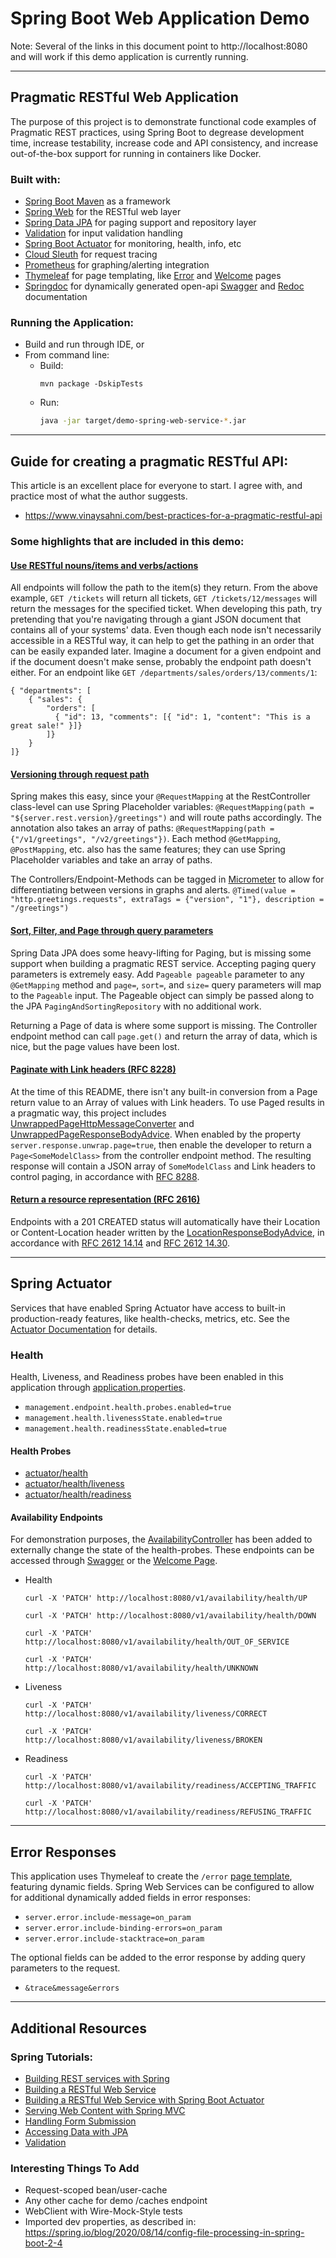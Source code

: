 # Spring Boot Web Application Demo
Note: Several of the links in this document point to http://localhost:8080 and will work if this demo application is currently running.

---
## Pragmatic RESTful Web Application
The purpose of this project is to demonstrate functional code examples of Pragmatic REST practices, using Spring Boot to
degrease development time, increase testability, increase code and API consistency, and increase out-of-the-box support
for running in containers like Docker. 

### Built with:
* [Spring Boot Maven](https://docs.spring.io/spring-boot/docs/current/maven-plugin/reference/html/) as a framework
* [Spring Web](https://docs.spring.io/spring-boot/docs/current/reference/htmlsingle/#web) for the RESTful web layer
* [Spring Data JPA](https://docs.spring.io/spring-boot/docs/current/reference/htmlsingle/#data.sql.jpa-and-spring-data) for paging support and repository layer
* [Validation](https://docs.spring.io/spring-boot/docs/current/reference/htmlsingle/#io.validation) for input validation handling
* [Spring Boot Actuator](https://docs.spring.io/spring-boot/docs/current/reference/htmlsingle/#actuator) for monitoring, health, info, etc
* [Cloud Sleuth](https://docs.spring.io/spring-cloud-sleuth/docs/current/reference/htmlsingle/spring-cloud-sleuth.html) for request tracing
* [Prometheus](https://docs.spring.io/spring-boot/docs/current/reference/htmlsingle/#actuator.metrics.export.prometheus) for graphing/alerting integration
* [Thymeleaf](https://docs.spring.io/spring-boot/docs/current/reference/htmlsingle/#web.servlet.spring-mvc.template-engines) for page templating, like [Error](http://localhost:8080/error) and [Welcome](http://localhost:8080) pages
* [Springdoc](https://springdoc.org) for dynamically generated open-api [Swagger](http://localhost:8080/swagger-ui/index.html) and [Redoc](http://localhost:8080/redoc.html) documentation

### Running the Application:
* Build and run through IDE, or
* From command line:
  * Build:
    ```shell
    mvn package -DskipTests
    ```
  * Run:
    ```bash
    java -jar target/demo-spring-web-service-*.jar
    ```

---
## Guide for creating a pragmatic RESTful API:
This article is an excellent place for everyone to start. I agree with, and practice most of what the author suggests. 

* https://www.vinaysahni.com/best-practices-for-a-pragmatic-restful-api

### Some highlights that are included in this demo: 

#### [Use RESTful nouns/items and verbs/actions](https://www.vinaysahni.com/best-practices-for-a-pragmatic-restful-api#restful)
All endpoints will follow the path to the item(s) they return.
From the above example, `GET /tickets` will return all tickets, `GET /tickets/12/messages` will return the messages for the specified ticket.
When developing this path, try pretending that you're navigating through a giant JSON document that contains all of your systems' data.
Even though each node isn't necessarily accessible in a RESTful way, it can help to get the pathing in an order that can be easily expanded later.
Imagine a document for a given endpoint and if the document doesn't make sense, probably the endpoint path doesn't either.
For an endpoint like `GET /departments/sales/orders/13/comments/1`:
```
{ "departments": [
    { "sales": {
        "orders": [
          { "id": 13, "comments": [{ "id": 1, "content": "This is a great sale!" }]}
        ]}
    }
]}
```

#### [Versioning through request path](https://www.vinaysahni.com/best-practices-for-a-pragmatic-restful-api#versioning)
Spring makes this easy, since your `@RequestMapping` at the RestController class-level can use Spring Placeholder variables:
`@RequestMapping(path = "${server.rest.version}/greetings")` and will route paths accordingly. The annotation also takes an array of paths:
`@RequestMapping(path = {"/v1/greetings", "/v2/greetings"})`. Each method `@GetMapping`, `@PostMapping`, etc. also has the same features;
they can use Spring Placeholder variables and take an array of paths.

The Controllers/Endpoint-Methods can be tagged in [Micrometer](https://spring.io/blog/2018/03/16/micrometer-spring-boot-2-s-new-application-metrics-collector) to allow for differentiating between versions in graphs and alerts.
`@Timed(value = "http.greetings.requests", extraTags = {"version", "1"}, description = "/greetings")` 

#### [Sort, Filter, and Page through query parameters](https://www.vinaysahni.com/best-practices-for-a-pragmatic-restful-api#advanced-queries)
Spring Data JPA does some heavy-lifting for Paging, but is missing some support when building a pragmatic REST service.
Accepting paging query parameters is extremely easy. Add `Pageable pageable` parameter to any `@GetMapping` method and
`page=`, `sort=`, and `size=` query parameters will map to the `Pageable` input. The Pageable object can simply be passed
along to the JPA `PagingAndSortingRepository` with no additional work.

Returning a Page of data is where some support is missing. The Controller endpoint method can call `page.get()` and return
the array of data, which is nice, but the page values have been lost.

#### [Paginate with Link headers (RFC 8228)](https://www.vinaysahni.com/best-practices-for-a-pragmatic-restful-api#pagination)
At the time of this README, there isn't any built-in conversion from a Page return value to an Array of values with Link headers.
To use Paged results in a pragmatic way, this project includes
[UnwrappedPageHttpMessageConverter](src/main/java/org/watson/demos/converters/UnwrappedPageHttpMessageConverter.java) and
[UnwrappedPageResponseBodyAdvice](src/main/java/org/watson/demos/advice/UnwrappedPageResponseBodyAdvice.java). When enabled
by the property `server.response.unwrap.page=true`, then enable the developer to return a `Page<SomeModelClass>` from the controller endpoint method. The resulting response will
contain a JSON array of `SomeModelClass` and Link headers to control paging, in accordance with [RFC 8288](https://www.rfc-editor.org/rfc/rfc5988#section-5).

#### [Return a resource representation (RFC 2616)](https://www.vinaysahni.com/best-practices-for-a-pragmatic-restful-api#useful-post-responses)
Endpoints with a 201 CREATED status will automatically have their Location or Content-Location header written by the [LocationResponseBodyAdvice](/src/main/java/org/watson/demos/advice/LocationResponseBodyAdvice.java),
in accordance with [RFC 2612 14.14](https://www.rfc-editor.org/rfc/rfc2616#section-14.14) and [RFC 2612 14.30](https://www.rfc-editor.org/rfc/rfc2616#section-14.30).

---
## Spring Actuator
Services that have enabled Spring Actuator have access to built-in production-ready features, like health-checks, metrics, etc.
See the [Actuator Documentation](https://docs.spring.io/spring-boot/docs/current/actuator-api/htmlsingle/) for details.

### Health
Health, Liveness, and Readiness probes have been enabled in this application through [application.properties](src/main/resources/application.properties).
* `management.endpoint.health.probes.enabled=true`
* `management.health.livenessState.enabled=true`
* `management.health.readinessState.enabled=true`

#### Health Probes
* [actuator/health](http://localhost:8080/actuator/health)
* [actuator/health/liveness](http://localhost:8080/actuator/health/liveness)
* [actuator/health/readiness](http://localhost:8080/actuator/health/readiness)

#### Availability Endpoints
For demonstration purposes, the [AvailabilityController](src/main/java/org/watson/demos/controllers/AvailabilityController.java) 
has been added to externally change the state of the health-probes. These endpoints can be accessed through [Swagger](http://localhost:8080/swagger-ui/index.html) or the [Welcome Page](http://localhost:8080).
* Health
  ```shell
  curl -X 'PATCH' http://localhost:8080/v1/availability/health/UP
  ```
  ```shell
  curl -X 'PATCH' http://localhost:8080/v1/availability/health/DOWN
  ```
  ```shell
  curl -X 'PATCH' http://localhost:8080/v1/availability/health/OUT_OF_SERVICE
  ```
  ```shell
  curl -X 'PATCH' http://localhost:8080/v1/availability/health/UNKNOWN
  ```
* Liveness
  ```shell
  curl -X 'PATCH' http://localhost:8080/v1/availability/liveness/CORRECT
  ```
  ```shell
  curl -X 'PATCH' http://localhost:8080/v1/availability/liveness/BROKEN
  ```
* Readiness
  ```shell
  curl -X 'PATCH' http://localhost:8080/v1/availability/readiness/ACCEPTING_TRAFFIC
  ```
  ```shell
  curl -X 'PATCH' http://localhost:8080/v1/availability/readiness/REFUSING_TRAFFIC
  ```

---
## Error Responses
This application uses Thymeleaf to create the `/error` [page template](src/main/resources/templates), featuring dynamic fields.
Spring Web Services can be configured to allow for additional dynamically added fields in error responses:
* `server.error.include-message=on_param`
* `server.error.include-binding-errors=on_param`
* `server.error.include-stacktrace=on_param`

The optional fields can be added to the error response by adding query parameters to the request.
* `&trace&message&errors`

---
## Additional Resources

### Spring Tutorials:
* [Building REST services with Spring](https://spring.io/guides/tutorials/rest/)
* [Building a RESTful Web Service](https://spring.io/guides/gs/rest-service/)
* [Building a RESTful Web Service with Spring Boot Actuator](https://spring.io/guides/gs/actuator-service/)
* [Serving Web Content with Spring MVC](https://spring.io/guides/gs/serving-web-content/)
* [Handling Form Submission](https://spring.io/guides/gs/handling-form-submission/)
* [Accessing Data with JPA](https://spring.io/guides/gs/accessing-data-jpa/)
* [Validation](https://spring.io/guides/gs/validating-form-input/)


### Interesting Things To Add
* Request-scoped bean/user-cache
* Any other cache for demo /caches endpoint
* WebClient with Wire-Mock-Style tests
* Imported dev properties, as described in: https://spring.io/blog/2020/08/14/config-file-processing-in-spring-boot-2-4
